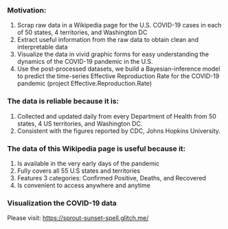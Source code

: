 ### Motivation:    
1. Scrap raw data in a Wikipedia page for the U.S. COVID-19 cases in each of 50 states, 4 territories, and Washington DC    
2. Extract useful information from the raw data to obtain clean and interpretable data    
3.  Visualize the data in vivid graphic forms for easy understanding the dynamics of the COVID-19 pandemic in the U.S.    
4. Use the post-processed datasets,  we build a Bayesian-inference model to predict the time-series Effective Reproduction Rate for the COVID-19 pandemic (project Effective.Reproduction.Rate)   

### The data is reliable because it is:      
1. Collected and updated daily from every Department of Health from 50 states, 4 US territories, and Washington DC.            
2. Consistent with the figures reported by CDC, Johns Hopkins University.    

### The data of this Wikipedia page  is useful because it:      
1. Is available in the very early days of the pandemic       
2. Fully covers all 55 U.S states and territories        
3. Features 3 categories: Confirmed Positive, Deaths, and Recovered       
4. Is convenient to access anywhere and anytime 

### Visualization the COVID-19 data
Please visit:
https://sprout-sunset-spell.glitch.me/ 








